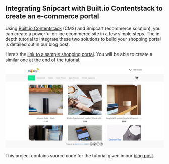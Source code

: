 ## Integrating Snipcart with Built.io Contentstack to create an e-commerce portal

Using [Built.io Contentstack](https://www.built.io/products/contentstack/overview) (CMS) and Snipcart (ecommerce solution), you can create a powerful online ecommerce site in a few simple steps. The in-depth tutorial to integrate these two solutions to build your shopping portal is detailed out in our blog post.

Here’s the [link to a sample shopping portal](https://contentstack-snipcart-integration.now.sh/). You will be able to create a similar one at the end of the tutorial.

![Homepage Screenshot](./sample-homepage-screenshot.png?raw=true "Homepage Screenshot")

This project contains source code for the tutorial given in our [blog post](https://www.built.io/blog/integrating-headless-cms-builtio-contentstack-with-ecommerce-solution-snipcart).